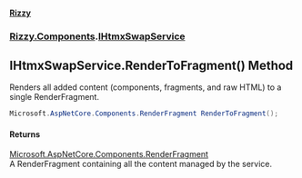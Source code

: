 #### [Rizzy](index.md 'index')
### [Rizzy.Components](Rizzy.Components.md 'Rizzy.Components').[IHtmxSwapService](Rizzy.Components.IHtmxSwapService.md 'Rizzy.Components.IHtmxSwapService')

## IHtmxSwapService.RenderToFragment() Method

Renders all added content (components, fragments, and raw HTML) to a single RenderFragment.

```csharp
Microsoft.AspNetCore.Components.RenderFragment RenderToFragment();
```

#### Returns
[Microsoft.AspNetCore.Components.RenderFragment](https://docs.microsoft.com/en-us/dotnet/api/Microsoft.AspNetCore.Components.RenderFragment 'Microsoft.AspNetCore.Components.RenderFragment')  
A RenderFragment containing all the content managed by the service.